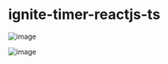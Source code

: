 # ignite-timer-reactjs-ts

![image](https://user-images.githubusercontent.com/8454273/187983029-86d99113-3c17-42cb-bb67-8d3676b41998.png)

![image](https://user-images.githubusercontent.com/8454273/187983165-e315caf2-45de-454e-ab82-ed5a8ec8201e.png)
